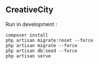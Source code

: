 ## CreativeCity

Run in development :

    composer install
    php artisan migrate:reset --force
    php artisan migrate --force
    php artisan db:seed --force
    php artisan serve
